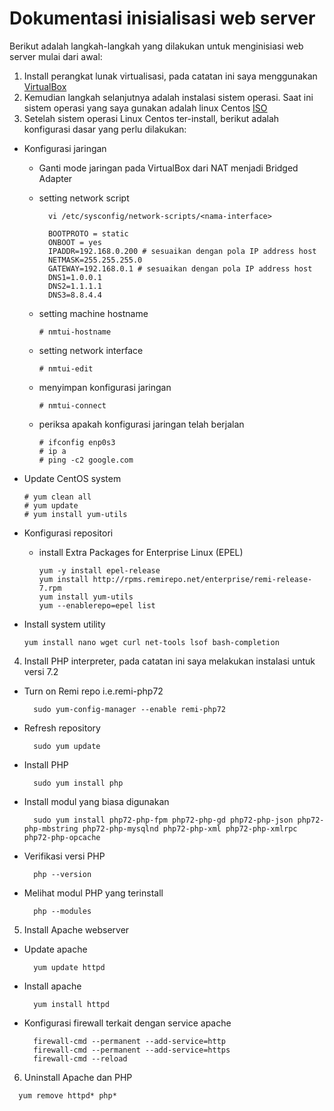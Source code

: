 # Dokumentasi inisialisasi web server
Berikut adalah langkah-langkah yang dilakukan untuk menginisiasi web server mulai dari awal:
1. Install perangkat lunak virtualisasi, pada catatan ini saya menggunakan [VirtualBox](https://www.virtualbox.org/)
2. Kemudian langkah selanjutnya adalah instalasi sistem operasi. Saat ini sistem operasi yang saya gunakan adalah linux Centos [ISO](http://isoredirect.centos.org/centos/7/isos/x86_64/)
3. Setelah sistem operasi Linux Centos ter-install, berikut adalah konfigurasi dasar yang perlu dilakukan:
  - Konfigurasi jaringan
      - Ganti mode jaringan pada VirtualBox dari NAT menjadi Bridged Adapter
      - setting network script
          ```
            vi /etc/sysconfig/network-scripts/<nama-interface>
          ```
     
          ```
            BOOTPROTO = static
            ONBOOT = yes
            IPADDR=192.168.0.200 # sesuaikan dengan pola IP address host
            NETMASK=255.255.255.0
            GATEWAY=192.168.0.1 # sesuaikan dengan pola IP address host
            DNS1=1.0.0.1
            DNS2=1.1.1.1
            DNS3=8.8.4.4 
          ```
    - setting machine hostname
        ```
        # nmtui-hostname
        ```
    - setting network interface
        ```
        # nmtui-edit
        ```
    - menyimpan konfigurasi jaringan
        ```
        # nmtui-connect
        ```
    - periksa apakah konfigurasi jaringan telah berjalan
        ```
        # ifconfig enp0s3
        # ip a
        # ping -c2 google.com
        ```
  - Update CentOS system 
      ```
      # yum clean all
      # yum update
      # yum install yum-utils
      ```

  - Konfigurasi repositori
      - install Extra Packages for Enterprise Linux (EPEL)
        ```
        yum -y install epel-release
        yum install http://rpms.remirepo.net/enterprise/remi-release-7.rpm
        yum install yum-utils
        yum --enablerepo=epel list
        ```

  - Install system utility
    ```
    yum install nano wget curl net-tools lsof bash-completion
    ```
4. Install PHP interpreter, pada catatan ini saya melakukan instalasi untuk versi 7.2
  - Turn on Remi repo i.e.remi-php72
    ```
      sudo yum-config-manager --enable remi-php72
    ```
  - Refresh repository
    ```
      sudo yum update
    ```
  - Install PHP
    ```
      sudo yum install php
    ```
  - Install modul yang biasa digunakan
    ```
      sudo yum install php72-php-fpm php72-php-gd php72-php-json php72-php-mbstring php72-php-mysqlnd php72-php-xml php72-php-xmlrpc php72-php-opcache
    ```
  - Verifikasi versi PHP
    ```
      php --version
    ```
  - Melihat modul PHP yang terinstall
    ```
      php --modules
    ```
5. Install Apache webserver
  - Update apache
      ```
        yum update httpd
      ```
  - Install apache
      ```
        yum install httpd
      ```
  - Konfigurasi firewall terkait dengan service apache
      ```
        firewall-cmd --permanent --add-service=http
        firewall-cmd --permanent --add-service=https
        firewall-cmd --reload
      ```
6. Uninstall Apache dan PHP
  ```
    yum remove httpd* php*
  ```
